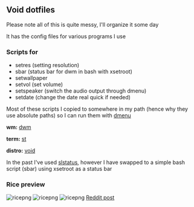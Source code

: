 ## Void dotfiles
Please note all of this is quite messy, I'll organize it some day 

It has the config files for various programs I use

### Scripts for
* setres (setting resolution)
* sbar (status bar for dwm in bash with xsetroot)
* setwallpaper
* setvol (set volume)
* setspeaker (switch the audio output through dmenu)
* setdate (change the date real quick if needed)

Most of these scripts I copied to somewhere in my path (hence why they use absolute paths) so I can run them with [dmenu](https://github.com/NotCreative21/dmenu)

**wm:** [dwm](https://github.com/NotCreative21/dwm)

**term:** [st](https://github.com/NotCreative21/st)

**distro:** [void](https://voidlinux.org/)

In the past I've used [slstatus](https://github.com/NotCreative21/slstatus), however I have swapped to a simple bash script (sbar) using xsetroot as a status bar

### Rice preview
![ricepng](https://i.imgur.com/MuPd83I.png)
![ricepng](https://i.imgur.com/jDfRAUR.png)
![ricepng](https://i.imgur.com/GL8Dx3F.png)
[Reddit post](https://www.reddit.com/r/unixporn/comments/q9iezf/dwm_simple_first_rice_using_void/)
